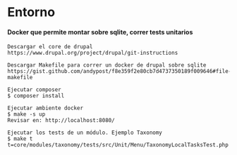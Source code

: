 Entorno
========
#### Docker que permite montar sobre sqlite, correr tests unitarios
```
Descargar el core de drupal
https://www.drupal.org/project/drupal/git-instructions

Descargar Makefile para correr un docker de drupal sobre sqlite
https://gist.github.com/andypost/f8e359f2e80cb7d4737350189f009646#file-makefile

Ejecutar composer
$ composer install 

Ejecutar ambiente docker
$ make -s up
Revisar en: http://localhost:8080/

Ejecutar los tests de un módulo. Ejemplo Taxonomy
$ make t t=core/modules/taxonomy/tests/src/Unit/Menu/TaxonomyLocalTasksTest.php
```
